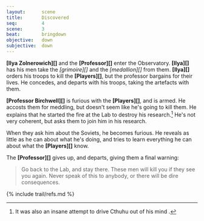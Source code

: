 ```yaml
---
layout:      scene
title:       Discovered
seq:         4
scene:       3
beat:        bringdown
objective:   down
subjective:  down
---
```



**[Ilya Zolnerowich][]** and the **[Professor][]** enter the Observatory.
**[Ilya][]** has his men take the *[grimoire][]* and the *[medallion][]* from them.
**[Ilya][]** orders his troops to kill the **[Players][]**,
but the professor bargains for their lives.
He concedes, and departs with his troops, taking the artefacts with them.

**[Professor Birchwell][]** is furious with the **[Players][]**, and is armed.
He accosts them for meddling, but doesn't seem like he's going to kill them.
He explains that he started the fire at the Lab to destroy his research.[^0]
He's not very coherent, but asks them to join him in his research.

When they ask him about the Soviets, he becomes furious.
He reveals as little as he can about what he's doing,
and tries to learn everything he can about what the **[Players][]** know.

The **[Professor][]** gives up, and departs, giving them a final warning:

> Go back to the Lab, and stay there.
> These men will kill you if they see you again.
> Never speak of this to anybody, or there will be dire consequences.


[^0]: It was also an insane attempt to drive Cthuhu out of his mind .


{% include trail/refs.md %}













